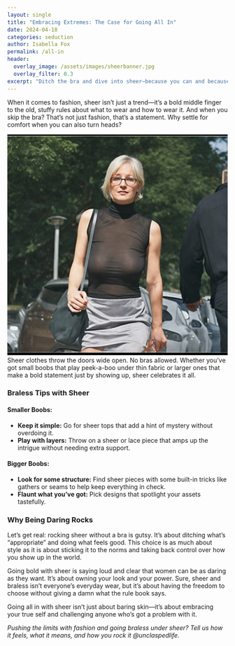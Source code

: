 ```yaml
---
layout: single
title: "Embracing Extremes: The Case for Going All In"
date: 2024-04-18
categories: seduction
author: Isabella Fox
permalink: /all-in
header:
  overlay_image: /assets/images/sheerbanner.jpg
  overlay_filter: 0.3
excerpt: "Ditch the bra and dive into sheer—because you can and because it’s damn sexy."
---
```


When it comes to fashion, sheer isn’t just a trend—it’s a bold middle finger to the old, stuffy rules about what to wear and how to wear it. And when you skip the bra? That’s not just fashion, that’s a statement. Why settle for comfort when you can also turn heads?

<!-- Image description: A provocative display of sheer fashion, celebrating its bold and unapologetic nature. -->
![Impact of Sheer](/assets/images/sheer1.jpeg)
Sheer clothes throw the doors wide open. No bras allowed. Whether you’ve got small boobs that play peek-a-boo under thin fabric or larger ones that make a bold statement just by showing up, sheer celebrates it all. 

### Braless Tips with Sheer
#### Smaller Boobs:
- **Keep it simple:** Go for sheer tops that add a hint of mystery without overdoing it.
- **Play with layers:** Throw on a sheer or lace piece that amps up the intrigue without needing extra support.

#### Bigger Boobs:
- **Look for some structure:** Find sheer pieces with some built-in tricks like gathers or seams to help keep everything in check.
- **Flaunt what you’ve got:** Pick designs that spotlight your assets tastefully.

### Why Being Daring Rocks
Let’s get real: rocking sheer without a bra is gutsy. It’s about ditching what’s “appropriate” and doing what feels good. This choice is as much about style as it is about sticking it to the norms and taking back control over how you show up in the world.

Going bold with sheer is saying loud and clear that women can be as daring as they want. It’s about owning your look and your power. Sure, sheer and braless isn’t everyone’s everyday wear, but it’s about having the freedom to choose without giving a damn what the rule book says.

Going all in with sheer isn’t just about baring skin—it’s about embracing your true self and challenging anyone who’s got a problem with it.

*Pushing the limits with fashion and going braless under sheer? Tell us how it feels, what it means, and how you rock it @unclaspedlife.*

